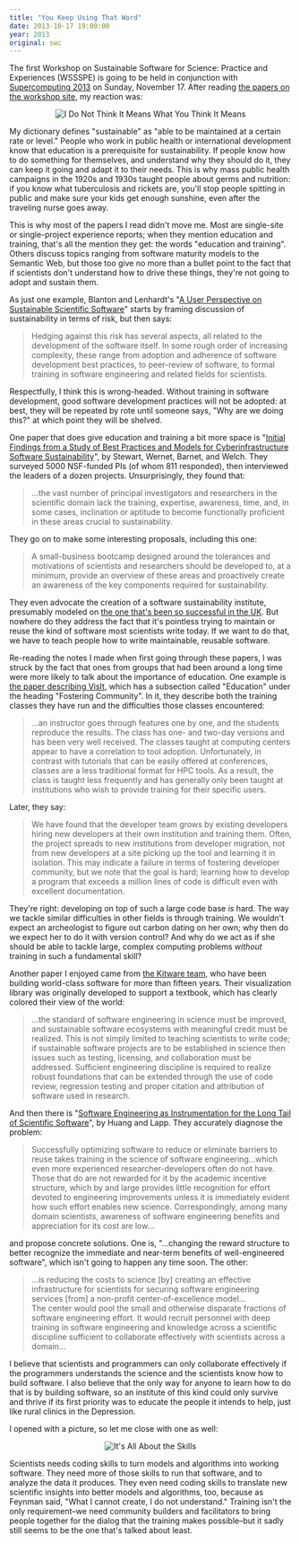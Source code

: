 ```yaml
---
title: "You Keep Using That Word"
date: 2013-10-17 19:00:00
year: 2013
original: swc
---
```

<p>
  The first Workshop on Sustainable Software for Science: Practice and Experiences (WSSSPE)
  is going to be held in conjunction with <a href="http://sc13.supercomputing.org/">Supercomputing 2013</a>
  on Sunday, November 17.
  After reading
  <a href="http://wssspe.researchcomputing.org.uk/contributions/">the papers on the workshop site</a>,
  my reaction was:
</p>
<div align="center">
  <img src="{{'/files/2013/10/inigo.png' | relative_url}}" alt="I Do Not Think It Means What You Think It Means" />
</div>
<p>
  My dictionary defines "sustainable" as
  "able to be maintained at a certain rate or level."
  People who work in public health or international development know that
  education is a prerequisite for sustainability.
  If people know how to do something for themselves,
  and understand why they should do it,
  they can keep it going and adapt it to their needs.
  This is why mass public health campaigns in the 1920s and 1930s
  taught people about germs and nutrition:
  if you know what tuberculosis and rickets are,
  you'll stop people spitting in public
  and make sure your kids get enough sunshine,
  even after the traveling nurse goes away.
</p>
<p>
  This is why most of the papers I read didn't move me.
  Most are single-site or single-project experience reports;
  when they mention education and training,
  that's all the mention they get:
  the words "education and training".
  Others discuss topics ranging from software maturity models to the Semantic Web,
  but those too give no more than a bullet point to the fact that
  if scientists don't understand how to drive these things,
  they're not going to adopt and sustain them.
</p>
<p>
  As just one example,
  Blanton and Lenhardt's
  "<a href="http://dx.doi.org/10.6084/m9.figshare.789028">A User Perspective on Sustainable Scientific Software</a>"
  starts by framing discussion of sustainability in terms of risk,
  but then says:
</p>
<blockquote>
  Hedging against this risk has several aspects, all related to the
  development of the software itself. In some rough order of
  increasing complexity, these range from adoption and adherence of
  software development best practices, to peer-review of software, to
  formal training in software engineering and related fields for
  scientists.
</blockquote>
<p>
  Respectfully,
  I think this is wrong-headed.
  Without training in software development,
  good software development practices will not be adopted:
  at best,
  they will be repeated by rote until someone says,
  "Why are we doing this?"
  at which point they will be shelved.
</p>
<p>
  One paper that does give education and training a bit more space is
  "<a href="http://arxiv.org/abs/1309.1817">Initial Findings from a Study of Best Practices and Models for Cyberinfrastructure Software Sustainability</a>",
  by Stewart, Wernet, Barnet, and Welch.
  They surveyed 5000 NSF-funded PIs (of whom 811 responded),
  then interviewed the leaders of a dozen projects.
  Unsurprisingly, they found that:
</p>
<blockquote>
  …the vast number of principal investigators and researchers in the
  scientific domain lack the training, expertise, awareness, time,
  and, in some cases, inclination or aptitude to become functionally
  proficient in these areas crucial to sustainability.
</blockquote>
<p>
  They go on to make some interesting proposals,
  including this one:
</p>
<blockquote>
  A small-business bootcamp designed around the tolerances and
  motivations of scientists and researchers should be developed to, at
  a minimum, provide an overview of these areas and proactively create
  an awareness of the key components required for sustainability.
</blockquote>
<p>
  They even advocate the creation of a software sustainability institute,
  presumably modeled on <a href="http://www.software.ac.uk/">the one that's been so successful in the UK</a>.
  But nowhere do they address the fact that
  it's pointless trying to maintain or reuse the kind of software most scientists write today.
  If we want to do that,
  we have to teach people how to write maintainable, reusable software.
</p>
<p>
  Re-reading the notes I made when first going through these papers,
  I was struck by the fact that
  ones from groups that had been around a long time
  were more likely to talk about the importance of education.
  One example is <a href="http://arxiv.org/abs/1309.1796">the paper describing VisIt</a>,
  which has a subsection called "Education" under the heading "Fostering Community".
  In it,
  they describe both the training classes they have run
  and the difficulties those classes encountered:
</p>
<blockquote>
  …an instructor goes through features one by one, and
  the students reproduce the results. The class has one- and two-day
  versions and has been very well received. The classes taught at
  computing centers appear to have a correlation to tool
  adoption. Unfortunately, in contrast with tutorials that can be
  easily offered at conferences, classes are a less traditional format
  for HPC tools. As a result, the class is taught less frequently and
  has generally only been taught at institutions who wish to provide
  training for their specific users.
</blockquote>
<p>
  Later, they say:
</p>
<blockquote>
  We have found that the developer team grows by existing developers
  hiring new developers at their own institution and training
  them. Often, the project spreads to new institutions from developer
  migration, not from new developers at a site picking up the tool and
  learning it in isolation. This may indicate a failure in terms of
  fostering developer community, but we note that the goal is hard;
  learning how to develop a program that exceeds a million lines of
  code is difficult even with excellent documentation.
</blockquote>
<p>
  They're right:
  developing on top of such a large code base <em>is</em> hard.
  The way we tackle similar difficulties in other fields is through training.
  We wouldn't expect an archeologist to figure out carbon dating on her own;
  why then do we expect her to do it with version control?
  And why do we act as if she should be able to tackle large, complex computing problems
  <em>without</em> training in such a fundamental skill?
</p>
<p>
  Another paper I enjoyed came from
  <a href="http://dx.doi.org/10.6084/m9.figshare.790756">the Kitware team</a>,
  who have been building world-class software for more than fifteen years.
  Their visualization library was originally developed to support a textbook,
  which has clearly colored their view of the world:
</p>
<blockquote>
  …the standard of software engineering in science must be improved,
  and sustainable software ecosystems with meaningful credit must be
  realized. This is not simply limited to teaching scientists to write
  code; if sustainable software projects are to be established in
  science then issues such as testing, licensing, and collaboration
  must be addressed. Sufficient engineering discipline is required to
  realize robust foundations that can be extended through the use of
  code review, regression testing and proper citation and attribution
  of software used in research.
</blockquote>
<p>
  And then there is
  "<a href="http://dx.doi.org/10.6084/m9.figshare.791560">Software Engineering as Instrumentation for the Long Tail of Scientific Software</a>",
  by Huang and Lapp.
  They accurately diagnose the problem:
</p>
<blockquote>
  Successfully
  optimizing software to reduce or eliminate barriers to reuse takes
  training in the science of software engineering…which even more
  experienced researcher-developers often do not have. Those that do
  are not rewarded for it by the academic incentive structure, which
  by and large provides little recognition for effort devoted to
  engineering improvements unless it is immediately evident how such
  effort enables new science. Correspondingly, among many domain
  scientists, awareness of software engineering benefits and
  appreciation for its cost are low…
</blockquote>
<p>
  and propose concrete solutions.
  One is, "…changing the reward structure to better recognize the
  immediate and near-term benefits of well-engineered software",
  which isn't going to happen any time soon.
  The other:
</p>
<blockquote>
  …is reducing the costs to science [by] creating an
  effective infrastructure for scientists for securing software
  engineering services [from] a non-profit center-of-excellence
  model…
  <br>
  The center would pool the small and otherwise disparate fractions of
  software engineering effort. It would recruit personnel with deep
  training in software engineering and knowledge across a scientific
  discipline sufficient to collaborate effectively with scientists
  across a domain…
</blockquote>
<p>
  I believe that scientists and programmers can only collaborate effectively
  if the programmers understands the science
  and the scientists know how to build software.
  I also believe that the only way for anyone to learn how to do that is by building software,
  so an institute of this kind could only survive and thrive
  if its first priority was to educate the people it intends to help,
  just like rural clinics in the Depression.
</p>
<p>
  I opened with a picture,
  so let me close with one as well:
</p>
<div align="center">
  <img src="{{'/files/2013/10/wssspe-cycle.png' | relative_url}}" alt="It's All About the Skills" />
</div>
<p>
  Scientists needs coding skills to turn models and algorithms into working software.
  They need more of those skills to run that software,
  and to analyze the data it produces.
  They even need coding skills to translate new scientific insights into better models and algorithms,
  too,
  because as Feynman said,
  "What I cannot create, I do not understand."
  Training isn't the only requirement–we need community builders and facilitators
  to bring people together for the dialog that the training makes possible–but
  it sadly still seems to be the one that's talked about least.
</p>
